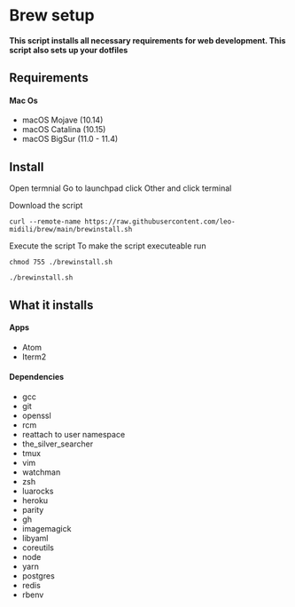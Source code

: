 # Brew setup
#### This script installs all necessary requirements for web development. This script also sets up your dotfiles

## Requirements
#### Mac Os
* macOS Mojave (10.14)
* macOS Catalina (10.15)
* macOS BigSur (11.0 - 11.4)

## Install
Open termnial
Go to launchpad click Other and click terminal

Download the script
```
curl --remote-name https://raw.githubusercontent.com/leo-midili/brew/main/brewinstall.sh
```
Execute the script
To make the script executeable run
```
chmod 755 ./brewinstall.sh
```
```
./brewinstall.sh
```

## What it installs
#### Apps
* Atom
* Iterm2
#### Dependencies
* gcc
* git
* openssl
* rcm
* reattach to user namespace
* the_silver_searcher
* tmux
* vim
* watchman
* zsh
* luarocks
* heroku
* parity
* gh
* imagemagick
* libyaml
* coreutils
* node
* yarn
* postgres
* redis
* rbenv
